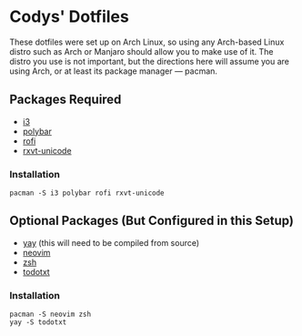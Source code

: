 # Codys' Dotfiles

These dotfiles were set up on Arch Linux, so using any Arch-based Linux distro such as Arch or Manjaro should allow you to make use of it. The distro you use is not important, but the directions here will assume you are using Arch, or at least its package manager — pacman.

## Packages Required

- [i3](https://i3wm.org/)
- [polybar](https://github.com/polybar/polybar)
- [rofi](https://github.com/davatorium/rofi)
- [rxvt-unicode](https://software.schmorp.de/pkg/rxvt-unicode.html)

### Installation

```
pacman -S i3 polybar rofi rxvt-unicode
```

## Optional Packages (But Configured in this Setup)

- [yay](https://github.com/Jguer/yay) (this will need to be compiled from source)
- [neovim](https://neovim.io/)
- [zsh](https://www.zsh.org/)
- [todotxt](http://todotxt.org/)

### Installation

```
pacman -S neovim zsh
yay -S todotxt
```

